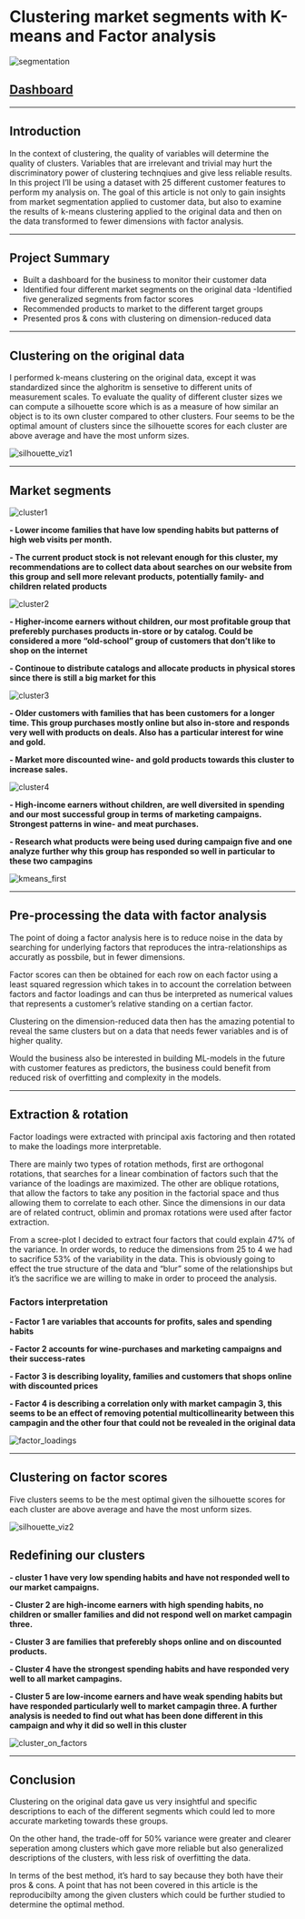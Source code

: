 # Clustering market segments with K-means and Factor analysis

![segmentation](https://user-images.githubusercontent.com/96744665/148271272-daf7de98-c4b0-48e2-840e-350995c5e75b.jpg)
## [Dashboard](https://public.tableau.com/app/profile/gabriele.frattini/viz/MarketSegmentation_16395789417390/Dashboard)

***

## Introduction
In the context of clustering, the quality of variables will determine the quality of clusters. Variables that are irrelevant and trivial may hurt the discriminatory power of clustering technqiues and give less reliable results. In this project I’ll be using a dataset with 25 different customer features to perform my analysis on.
The goal of this article is not only to gain insights from market segmentation applied to customer data, but also to examine the results of k-means clustering applied to the original data and then on the data transformed to fewer dimensions with factor analysis.

***

## Project Summary
- Built a dashboard for the business to monitor their customer data
- Identified four different market segments on the original data
-Identified five generalized segments from factor scores
- Recommended products to market to the different target groups
- Presented pros & cons with clustering on dimension-reduced data

***

## Clustering on the original data

I performed k-means clustering on the original data, except it was standardized since the alghoritm is sensetive to different units of measurement scales.
To evaluate the quality of different cluster sizes we can compute a silhouette score which is as a measure of how similar an object is to its own cluster compared to other clusters.
Four seems to be the optimal amount of clusters since the silhouette scores for each cluster are above average and have the most unform sizes.

![silhouette_viz1](https://user-images.githubusercontent.com/96744665/148271353-9ef93707-2557-40fc-89d6-d5fd29469bdb.png)

***

## Market segments

![cluster1](https://user-images.githubusercontent.com/96744665/148271399-273fb2fc-15b9-43a3-98f9-39d30630face.jpg)

**- Lower income families that have low spending habits but patterns of high web visits per month.**

**- The current product stock is not relevant enough for this cluster, my recommendations are to collect data about searches on our website from this group and sell more relevant products, potentially family- and children related products**


![cluster2](https://user-images.githubusercontent.com/96744665/148271465-05eb6857-d10a-4d88-88d3-2e800e43a872.jpg)

**- Higher-income earners without children, our most profitable group that preferebly purchases products in-store or by catalog. Could be considered a more “old-school” group of customers that don’t like to shop on the internet**

**- Continoue to distribute catalogs and allocate products in physical stores since there is still a big market for this**


![cluster3](https://user-images.githubusercontent.com/96744665/148271531-55241573-2e67-4da9-a1d2-e609a882f387.jpg)

**- Older customers with families that has been customers for a longer time. This group purchases mostly online but also in-store and responds very well with products on deals. Also has a particular interest for wine and gold.**

**- Market more discounted wine- and gold products towards this cluster to increase sales.**


![cluster4](https://user-images.githubusercontent.com/96744665/148271598-217ba312-ffdc-4ed7-bc6c-55d40a46ae5e.jpg)

**- High-income earners without children, are well diversited in spending and our most successful group in terms of marketing campaigns. Strongest patterns in wine- and meat purchases.**

**- Research what products were being used during campaign five and one analyze further why this group has responded so well in particular to these two campagins**

![kmeans_first](https://user-images.githubusercontent.com/96744665/148271660-3196b6f2-2438-4df9-b9ae-fe005b72c47b.png)

***

## Pre-processing the data with factor analysis

The point of doing a factor analysis here is to reduce noise in the data by searching for underlying factors that reproduces the intra-relationships as accuratly as possbile, but in fewer dimensions.

Factor scores can then be obtained for each row on each factor using a least squared regression which takes in to account the correlation between factors and factor loadings and can thus be interpreted as numerical values that represents a customer’s relative standing on a certian factor.

Clustering on the dimension-reduced data then has the amazing potential to reveal the same clusters but on a data that needs fewer variables and is of higher quality.

Would the business also be interested in building ML-models in the future with customer features as predictors, the business could benefit from reduced risk of overfitting and complexity in the models.

***

## Extraction & rotation

Factor loadings were extracted with principal axis factoring and then rotated to make the loadings more interpretable.

There are mainly two types of rotation methods, first are orthogonal rotations, that searches for a linear combination of factors such that the variance of the loadings are maximized. The other are oblique rotations, that allow the factors to take any position in the factorial space and thus allowing them to correlate to each other. Since the dimensions in our data are of related contruct, oblimin and promax rotations were used after factor extraction.

From a scree-plot I decided to extract four factors that could explain 47% of the variance. In order words, to reduce the dimensions from 25 to 4 we had to sacrifice 53% of the variability in the data. This is obviously going to effect the true structure of the data and “blur” some of the relationships but it’s the sacrifice we are willing to make in order to proceed the analysis.


### Factors interpretation

**- Factor 1 are variables that accounts for profits, sales and spending habits**

**- Factor 2 accounts for wine-purchases and marketing campaigns and their success-rates**

**- Factor 3 is describing loyality, families and customers that shops online with discounted prices**

**- Factor 4 is describing a correlation only with market campagin 3, this seems to be an effect of removing potential multicollinearity between this campagin and the other four that could not be revealed in the original data**

![factor_loadings](https://user-images.githubusercontent.com/96744665/148271998-55c60d04-77b3-4190-adb6-4584c0d81fcf.png)

***

## Clustering on factor scores

Five clusters seems to be the mest optimal given the silhouette scores for each cluster are above average and have the most unform sizes.

![silhouette_viz2](https://user-images.githubusercontent.com/96744665/148272055-a6b0c0e0-68de-4607-81a9-067487ece211.png)


## Redefining our clusters

**- cluster 1 have very low spending habits and have not responded well to our market campaigns.**

**- Cluster 2 are high-income earners with high spending habits, no children or smaller families and did not respond well on market campagin three.**

**- Cluster 3 are families that preferebly shops online and on discounted products.**

**- Cluster 4 have the strongest spending habits and have responded very well to all market campagins.**

**- Cluster 5 are low-income earners and have weak spending habits but have responded particularly well to market campagin three. A further analysis is needed to find out what has been done different in this campaign and why it did so well in this cluster**

![cluster_on_factors](https://user-images.githubusercontent.com/96744665/148272226-8aa0a92c-6ba7-4f79-b6d1-35e47d4e83d9.png)

***

## Conclusion
Clustering on the original data gave us very insightful and specific descriptions to each of the different segments which could led to more accurate marketing towards these groups.

On the other hand, the trade-off for 50% variance were greater and clearer seperation among clusters which gave more reliable but also generalized descriptions of the clusters, with less risk of overfitting the data.

In terms of the best method, it’s hard to say because they both have their pros & cons. A point that has not been covered in this article is the reproducibilty among the given clusters which could be further studied to determine the optimal method.
